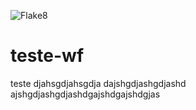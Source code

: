 ![Flake8](https://github.com/huine/teste-wf/workflows/Flake8/badge.svg)
# teste-wf

teste
djahsgdjahsgdja
dajshgdjashgdjashd
ajshgdjashgdjashdgajshdgajshdgjas
